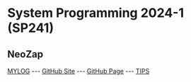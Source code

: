 ---
---
# System Programming 2024-1 (SP241)

## NeoZap

[MYLOG](TXT/mylog.txt) --- [GitHub Site](https://github.com/neozap/sp241/) --- [GitHub Page](https://neozap.github.io/sp241/) --- [TIPS](https://neozap.github.io/sp241/TIPS/)
